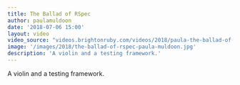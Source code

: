 ```yaml
---
title: The Ballad of RSpec
author: paulamuldoon
date: '2018-07-06 15:00'
layout: video
video_source: "videos.brightonruby.com/videos/2018/paula-the-ballad-of-rspec.mp4"
image: '/images/2018/the-ballad-of-rspec-paula-muldoon.jpg'
description: 'A violin and a testing framework.'
---
```


A violin and a testing framework.
